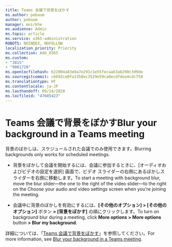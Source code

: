 ```yaml
---
title: Teams 会議で背景をぼかす
ms.author: pebaum
author: pebaum
manager: mnirkhe
ms.audience: Admin
ms.topic: article
ms.service: o365-administration
ROBOTS: NOINDEX, NOFOLLOW
localization_priority: Priority
ms.collection: Adm_O365
ms.custom:
- "3815"
- "9001720"
ms.openlocfilehash: b22004a83e8a7e291c1e55fecaab3ab290c3d9de
ms.sourcegitcommit: c6692ce0fa1358ec3529e59ca0ecdfdea4cdc759
ms.translationtype: HT
ms.contentlocale: ja-JP
ms.lasthandoff: 09/14/2020
ms.locfileid: "47685423"
---
```

# <a name="blur-your-background-in-a-teams-meeting"></a><span data-ttu-id="fcdd3-102">Teams 会議で背景をぼかす</span><span class="sxs-lookup"><span data-stu-id="fcdd3-102">Blur your background in a Teams meeting</span></span>

<span data-ttu-id="fcdd3-103">背景のぼかしは、スケジュールされた会議でのみ使用できます。</span><span class="sxs-lookup"><span data-stu-id="fcdd3-103">Blurring backgrounds only works for scheduled meetings.</span></span>

- <span data-ttu-id="fcdd3-104">背景をぼかして会議を開始するには、会議に参加するときに、[オーディオおよびビデオの設定を選択] 画面で、ビデオ スライダーの右側にあるぼかしスライダーを右側に移動します。</span><span class="sxs-lookup"><span data-stu-id="fcdd3-104">To start a meeting with background blur, move the blur slider—the one to the right of the video slider—to the right on the Choose your audio and video settings screen when you're joining the meeting.</span></span>

- <span data-ttu-id="fcdd3-105">会議中に背景のぼかしを有効にするには、**[その他のオプション] > [その他のオプション]** ボタン **> [背景をぼかす]** の順にクリックします。</span><span class="sxs-lookup"><span data-stu-id="fcdd3-105">To turn on background blur during a meeting, click **More options > More options** button **> Blur my background**.</span></span>

<span data-ttu-id="fcdd3-106">詳細については、「[Teams 会議で背景をぼかす](https://support.office.com/article/Blur-your-background-in-a-Teams-meeting-f77a2381-443a-499d-825e-509a140f4780)」を参照してください。</span><span class="sxs-lookup"><span data-stu-id="fcdd3-106">For more information, see [Blur your background in a Teams meeting](https://support.office.com/article/Blur-your-background-in-a-Teams-meeting-f77a2381-443a-499d-825e-509a140f4780).</span></span>